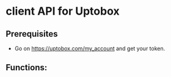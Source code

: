 # client API for Uptobox



## Prerequisites

- Go on https://uptobox.com/my_account and get your token.


## Functions:

